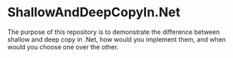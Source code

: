 # ShallowAndDeepCopyIn.Net
The purpose of this repository is to demonstrate the difference between shallow and deep copy in .Net, how would you implement them, and when would you choose one over the other.
